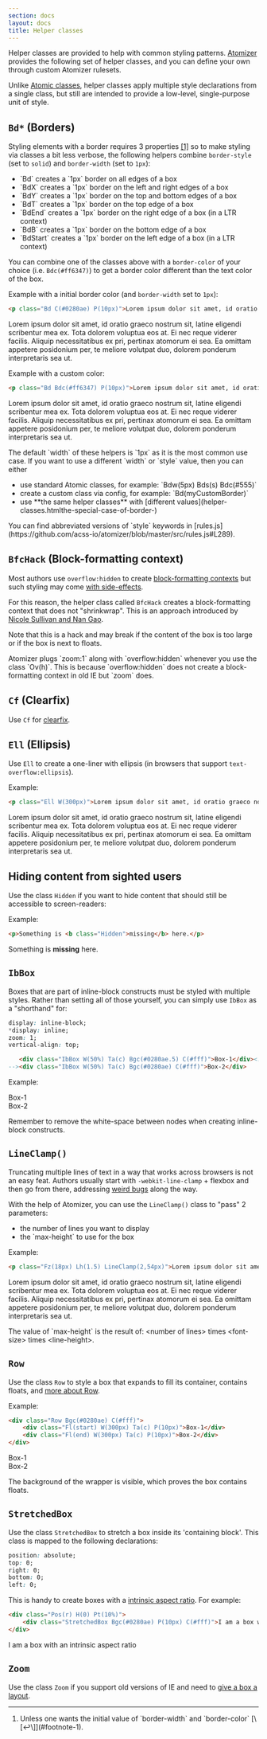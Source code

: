 ```yaml
---
section: docs
layout: docs
title: Helper classes
---
```


Helper classes are provided to help with common styling patterns. [Atomizer](/guides/atomizer.html) provides the following set of helper classes, and you can define your own through custom Atomizer rulesets.

Unlike [Atomic classes](/guides/atomic-classes.html), helper classes apply multiple style declarations from a single class, but still are intended to provide a low-level, single-purpose unit of style.

## `Bd*` (Borders)

Styling elements with a border requires 3 properties [\[1\]](#footnote)<a id="footnote-1" class="D(ib)"></a> so to make styling via classes a bit less verbose, the following helpers combine `border-style` (set to `solid`) and `border-width` (set to `1px`):

<ul class="ul-list">
    <li>`Bd` creates a `1px` border on all edges of a box</li>
    <li>`BdX` creates a `1px` border on the left and right edges of a box</li>
    <li>`BdY` creates a `1px` border on the top and bottom edges of a box</li>
    <li>`BdT` creates a `1px` border on the top edge of a box</li>
    <li>`BdEnd` creates a `1px` border on the right edge of a box (in a LTR context)</li>
    <li>`BdB` creates a `1px` border on the bottom edge of a box</li>
    <li>`BdStart` creates a `1px` border on the left edge of a box (in a LTR context)</li>
</ul>

You can combine one of the classes above with a `border-color` of your choice (i.e. `Bdc(#ff6347)`) to get a border color different than the text color of the box.

Example with a initial border color (and `border-width` set to `1px`):

```html
<p class="Bd C(#0280ae) P(10px)">Lorem ipsum dolor sit amet, id oratio graeco nostrum sit, latine eligendi scribentur mea ex. Tota dolorem voluptua eos at. Ei nec reque viderer facilis. Aliquip necessitatibus ex pri, pertinax atomorum ei sea. Ea omittam appetere posidonium per, te meliore volutpat duo, dolorem ponderum interpretaris sea ut.</p>
```

<p class="Bd C(#0280ae) P(10px)">Lorem ipsum dolor sit amet, id oratio graeco nostrum sit, latine eligendi scribentur mea ex. Tota dolorem voluptua eos at. Ei nec reque viderer facilis. Aliquip necessitatibus ex pri, pertinax atomorum ei sea. Ea omittam appetere posidonium per, te meliore volutpat duo, dolorem ponderum interpretaris sea ut.</p>

Example with a custom color:

```html
<p class="Bd Bdc(#ff6347) P(10px)">Lorem ipsum dolor sit amet, id oratio graeco nostrum sit, latine eligendi scribentur mea ex. Tota dolorem voluptua eos at. Ei nec reque viderer facilis. Aliquip necessitatibus ex pri, pertinax atomorum ei sea. Ea omittam appetere posidonium per, te meliore volutpat duo, dolorem ponderum interpretaris sea ut.</p>
```

<p class="Bd Bdc(#ff6347) P(10px)">Lorem ipsum dolor sit amet, id oratio graeco nostrum sit, latine eligendi scribentur mea ex. Tota dolorem voluptua eos at. Ei nec reque viderer facilis. Aliquip necessitatibus ex pri, pertinax atomorum ei sea. Ea omittam appetere posidonium per, te meliore volutpat duo, dolorem ponderum interpretaris sea ut.</p>

<p>The default `width` of these helpers is `1px` as it is the most common use case. If you want to use a different `width` or `style` value, then you can either</p>
<ul class="ul-list">
    <li>use standard Atomic classes, for example: `Bdw(5px) Bds(s) Bdc(#555)`</li>
    <li>create a custom class via config, for example: `Bd(myCustomBorder)`</li>
    <li>use **the same helper classes** with [different values](helper-classes.htmlthe-special-case-of-border-)</li>
</ul>

<p class="noteBox info">You can find abbreviated versions of `style` keywords in [rules.js](https://github.com/acss-io/atomizer/blob/master/src/rules.js#L289).</p>

## `BfcHack` (Block-formatting context)

Most authors use `overflow:hidden` to create [block-formatting contexts](http://yuiblog.com/blog/2010/05/19/css-101-block-formatting-contexts/) but such styling may come [with side-effects](http://yuiblog.com/blog/2010/09/27/clearfix-reloaded-overflowhidden-demystified/).

For this reason, the helper class called `BfcHack` creates a block-formatting context that does not &quot;shrinkwrap&quot;. This is an approach introduced by [Nicole Sullivan and Nan Gao](http://www.stubbornella.org/content/2010/12/09/the-hacktastic-zoom-fix/#comment-18394).

<p class="noteBox warning">Note that this is a hack and may break if the content of the box is too large or if the box is next to floats.</p>

<p class="noteBox info">Atomizer plugs `zoom:1` along with `overflow:hidden` whenever you use the class `Ov(h)`. This is because `overflow:hidden` does not create a block-formatting context in old IE but `zoom` does.</p>

## `Cf` (Clearfix)

Use `Cf` for [clearfix](http://yuiblog.com/blog/2010/09/27/clearfix-reloaded-overflowhidden-demystified/).

## `Ell` (Ellipsis)

Use `Ell` to create a one-liner with ellipsis (in browsers that support `text-overflow:ellipsis`).

Example:

```html
<p class="Ell W(300px)">Lorem ipsum dolor sit amet, id oratio graeco nostrum sit, latine eligendi scribentur mea ex. Tota dolorem voluptua eos at. Ei nec reque viderer facilis. Aliquip necessitatibus ex pri, pertinax atomorum ei sea. Ea omittam appetere posidonium per, te meliore volutpat duo, dolorem ponderum interpretaris sea ut.</p>
```

<p class="Ell W(300px)">Lorem ipsum dolor sit amet, id oratio graeco nostrum sit, latine eligendi scribentur mea ex. Tota dolorem voluptua eos at. Ei nec reque viderer facilis. Aliquip necessitatibus ex pri, pertinax atomorum ei sea. Ea omittam appetere posidonium per, te meliore volutpat duo, dolorem ponderum interpretaris sea ut.</p>

## Hiding content from sighted users

Use the class `Hidden` if you want to hide content that should still be accessible to screen-readers:

Example:

```html
<p>Something is <b class="Hidden">missing</b> here.</p>
```
<p>Something is <b class="Hidden">missing</b> here.</p>

## `IbBox`

Boxes that are part of inline-block constructs must be styled with multiple styles. Rather than setting all of those yourself, you can simply use `IbBox` as a "shorthand" for:

```css
display: inline-block;
*display: inline;
zoom: 1;
vertical-align: top;
```

```html
   <div class="IbBox W(50%) Ta(c) Bgc(#0280ae.5) C(#fff)">Box-1</div><!--
--><div class="IbBox W(50%) Ta(c) Bgc(#0280ae) C(#fff)">Box-2</div>
```

Example:

<div class="IbBox W(50%) Ta(c) Bgc(#0280ae.5) C(#fff)">Box-1</div><!--
--><div class="IbBox W(50%) Ta(c) Bgc(#0280ae) C(#fff)">Box-2</div>

<p class="noteBox info">Remember to remove the white-space between nodes when creating inline-block constructs.</p>

## `LineClamp()`

Truncating multiple lines of text in a way that works across browsers is not an easy feat. Authors usually start with `-webkit-line-clamp` + flexbox and then go from there, addressing [weird bugs](https://twitter.com/thierrykoblentz/status/443899465842176000) along the way.

With the help of Atomizer, you can use the `LineClamp()` class to "pass" 2 parameters:

<ul class="ul-list">
    <li>the number of lines you want to display</li>
    <li>the `max-height` to use for the box</li>
</ul>

Example:

```html
<p class="Fz(18px) Lh(1.5) LineClamp(2,54px)">Lorem ipsum dolor sit amet, id oratio graeco nostrum sit, latine eligendi scribentur mea ex. Tota dolorem voluptua eos at. Ei nec reque viderer facilis. Aliquip necessitatibus ex pri, pertinax atomorum ei sea. Ea omittam appetere posidonium per, te meliore volutpat duo, dolorem ponderum interpretaris sea ut.</p>
```
<p class="Fz(18px) Lh(1.5) LineClamp(2,54px)">Lorem ipsum dolor sit amet, id oratio graeco nostrum sit, latine eligendi scribentur mea ex. Tota dolorem voluptua eos at. Ei nec reque viderer facilis. Aliquip necessitatibus ex pri, pertinax atomorum ei sea. Ea omittam appetere posidonium per, te meliore volutpat duo, dolorem ponderum interpretaris sea ut.</p>

<p class="noteBox info">The value of `max-height` is the result of: &lt;number of lines> times &lt;font-size> times &lt;line-height>.</p>

## `Row`

Use the class `Row` to style a box that expands to fill its container, contains floats, and [more <span class="Hidden"> about Row</span>](http://cssmojo.com/row_for_grids/).

Example:

```html
<div class="Row Bgc(#0280ae) C(#fff)">
    <div class="Fl(start) W(300px) Ta(c) P(10px)">Box-1</div>
    <div class="Fl(end) W(300px) Ta(c) P(10px)">Box-2</div>
</div>
```
<div class="Row Bgc(#0280ae) C(#fff)">
    <div class="Fl(start) W(300px) Ta(c) P(10px)">Box-1</div>
    <div class="Fl(end) W(300px) Ta(c) P(10px)">Box-2</div>
</div>

The background of the wrapper is visible, which proves the box contains floats.

## `StretchedBox`

Use the class `StretchedBox` to stretch a box inside its 'containing block'. This class is mapped to the following declarations:

```css
position: absolute;
top: 0;
right: 0;
bottom: 0;
left: 0;
```

This is handy to create boxes with a [intrinsic aspect ratio](http://alistapart.com/article/creating-intrinsic-ratios-for-video). For example:

```html
<div class="Pos(r) H(0) Pt(10%)">
    <div class="StretchedBox Bgc(#0280ae) P(10px) C(#fff)">I am a box with an intrinsic aspect ratio</div>
</div>
```
<div class="Pos(r) H(0) Pt(10%)">
    <div class="StretchedBox Bgc(#0280ae) P(10px) C(#fff)">I am a box with an intrinsic aspect ratio</div>
</div>

## `Zoom`

Use the class `Zoom` if you support old versions of IE and need to [give a box a layout](http://www.satzansatz.de/cssd/onhavinglayout.html).

<hr class="Mt(50px)">

<ol id="footnote" class="ol-list">
    <li>Unless one wants the initial value of `border-width` and `border-color` [\[↩\]](#footnote-1).</li>
</ol>
